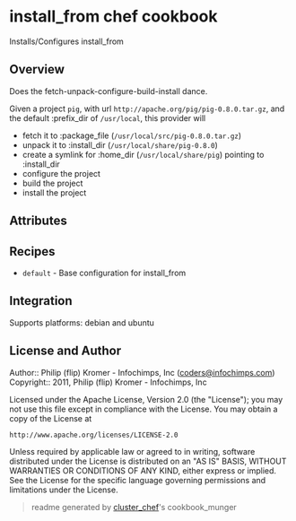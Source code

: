 # install_from chef cookbook

Installs/Configures install_from

## Overview

Does the fetch-unpack-configure-build-install dance.

Given a project `pig`, with url `http://apache.org/pig/pig-0.8.0.tar.gz`, and
the default :prefix_dir of `/usr/local`, this provider will

* fetch  it to :package_file (`/usr/local/src/pig-0.8.0.tar.gz`)
* unpack it to :install_dir  (`/usr/local/share/pig-0.8.0`)
* create a symlink for :home_dir (`/usr/local/share/pig`) pointing to :install_dir
* configure the project
* build the project
* install the project

## Attributes


## Recipes 

* `default`                  - Base configuration for install_from


## Integration

Supports platforms: debian and ubuntu



## License and Author

Author::                Philip (flip) Kromer - Infochimps, Inc (<coders@infochimps.com>)
Copyright::             2011, Philip (flip) Kromer - Infochimps, Inc

Licensed under the Apache License, Version 2.0 (the "License");
you may not use this file except in compliance with the License.
You may obtain a copy of the License at

    http://www.apache.org/licenses/LICENSE-2.0

Unless required by applicable law or agreed to in writing, software
distributed under the License is distributed on an "AS IS" BASIS,
WITHOUT WARRANTIES OR CONDITIONS OF ANY KIND, either express or implied.
See the License for the specific language governing permissions and
limitations under the License.

> readme generated by [cluster_chef](http://github.com/infochimps/cluster_chef)'s cookbook_munger
